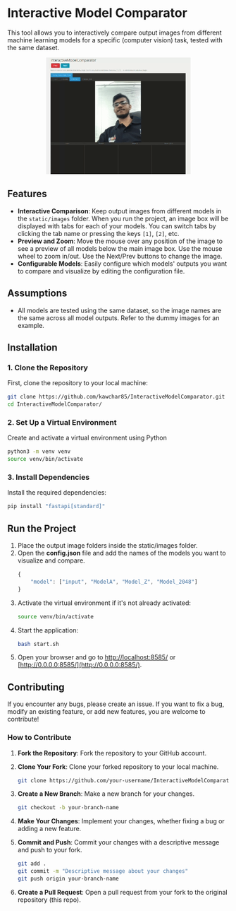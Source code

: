 # Interactive Model Comparator

This tool allows you to interactively compare output images from different machine learning models for a specific (computer vision) task, tested with the same dataset. 

<p align="center">
  <img src="static/images/demo.gif" alt="Demo of Interactive Model Comparator">
</p>


## Features

- **Interactive Comparison**: Keep output images from different models in the `static/images` folder. When you run the project, an image box will be displayed with tabs for each of your models. You can switch tabs by clicking the tab name or pressing the keys `[1]`, `[2]`, etc.
- **Preview and Zoom**: Move the mouse over any position of the image to see a preview of all models below the main image box. Use the mouse wheel to zoom in/out. Use the Next/Prev buttons to change the image.
- **Configurable Models**: Easily configure which models' outputs you want to compare and visualize by editing the configuration file.

## Assumptions

- All models are tested using the same dataset, so the image names are the same across all model outputs. Refer to the dummy images for an example.

## Installation

### 1. Clone the Repository

First, clone the repository to your local machine:

```bash
git clone https://github.com/kawchar85/InteractiveModelComparator.git
cd InteractiveModelComparator/
```

### 2. Set Up a Virtual Environment
Create and activate a virtual environment using Python

```bash
python3 -m venv venv
source venv/bin/activate
```

### 3. Install Dependencies
Install the required dependencies:

```bash
pip install "fastapi[standard]"
```

## Run the Project
1. Place the output image folders inside the static/images folder.
2. Open the **config.json** file and add the names of the models you want to visualize and compare.
    ```js
    {
        "model": ["input", "ModelA", "Model_Z", "Model_2048"]
    }
    ```
3. Activate the virtual environment if it's not already activated:
    ```bash
    source venv/bin/activate
    ```
4. Start the application:
    ```bash
    bash start.sh
    ```
5. Open your browser and go to [http://localhost:8585/](http://localhost:8585/) or [http://0.0.0.0:8585/](http://0.0.0.0:8585/).



## Contributing

If you encounter any bugs, please create an issue. If you want to fix a bug, modify an existing feature, or add new features, you are welcome to contribute!

### How to Contribute

1. **Fork the Repository**: Fork the repository to your GitHub account.
   
2. **Clone Your Fork**: Clone your forked repository to your local machine.

   ```bash
   git clone https://github.com/your-username/InteractiveModelComparator.git
   ```

3. **Create a New Branch**: Make a new branch for your changes.

   ```bash
   git checkout -b your-branch-name
   ```

4. **Make Your Changes**: Implement your changes, whether fixing a bug or adding a new feature.

5. **Commit and Push**: Commit your changes with a descriptive message and push to your fork.

   ```bash
   git add .
   git commit -m "Descriptive message about your changes"
   git push origin your-branch-name
   ```

6. **Create a Pull Request**: Open a pull request from your fork to the original repository (this repo).
